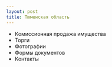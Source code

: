 ```yaml
---
layout: post
title: Тюменская область
---
```

- Комиссионная продажа имущества
- Торги
- Фотографии
- Формы документов
- Контакты
